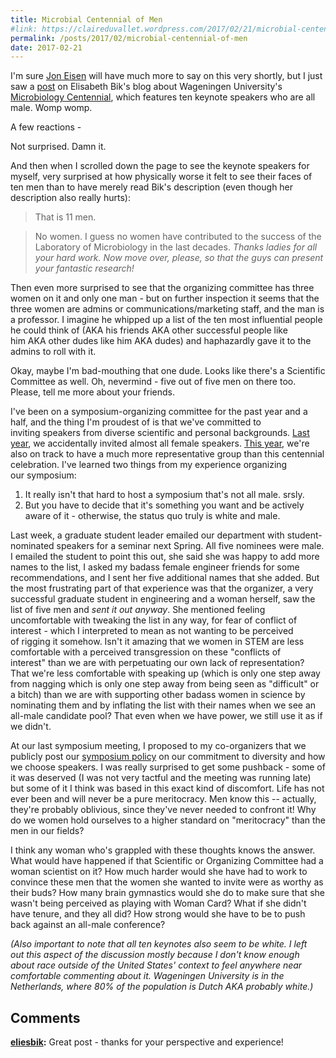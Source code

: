 ```yaml
---
title: Microbial Centennial of Men
#link: https://claireduvallet.wordpress.com/2017/02/21/microbial-centennial-of-men/
permalink: /posts/2017/02/microbial-centennial-of-men
date: 2017-02-21
---
```



I'm sure [Jon Eisen](https://phylogenomics.blogspot.com/2016/10/the-white-mens-microbiome-congress.html) will have much more to say on this very shortly, but I just saw a [post](https://microbiomedigest.com/2017/02/20/wageningen-microbiology-centennial-a-very-male-celebration/) on Elisabeth Bik's blog about Wageningen University's [Microbiology Centennial](http://www.wur.nl/nl/activiteit/Microbiology-Centennial.htm), which features ten keynote speakers who are all male. Womp womp.

A few reactions -

Not surprised. Damn it.  

And then when I scrolled down the page to see the keynote speakers for myself, very surprised at how physically worse it felt to see their faces of ten men than to have merely read Bik's description (even though her description also really hurts):

> That is 11 men.

> No women. I guess no women have contributed to the success of the Laboratory of Microbiology in the last decades. _Thanks ladies for all your hard work. Now move over, please, so that the guys can present your fantastic research!_

Then even more surprised to see that the organizing committee has three women on it and only one man - but on further inspection it seems that the three women are admins or communications/marketing staff, and the man is a professor. I imagine he whipped up a list of the ten most influential people he could think of (AKA his friends AKA other successful people like him AKA other dudes like him AKA dudes) and haphazardly gave it to the admins to roll with it.

Okay, maybe I'm bad-mouthing that one dude. Looks like there's a Scientific Committee as well. Oh, nevermind - five out of five men on there too. Please, tell me more about your friends.

I've been on a symposium-organizing committee for the past year and a half, and the thing I'm proudest of is that we've committed to inviting speakers from diverse scientific and personal backgrounds. [Last year](https://microbiome2016.wordpress.com/), we accidentally invited almost all female speakers. [This year](https://microbiome2017.wordpress.com/), we're also on track to have a much more representative group than this centennial celebration. I've learned two things from my experience organizing our symposium:

  1. It really isn't that hard to host a symposium that's not all male. srsly.
  2. But you have to decide that it's something you want and be actively aware of it - otherwise, the status quo truly is white and male.

Last week, a graduate student leader emailed our department with student-nominated speakers for a seminar next Spring. All five nominees were male. I emailed the student to point this out, she said she was happy to add more names to the list, I asked my badass female engineer friends for some recommendations, and I sent her five additional names that she added. But the most frustrating part of that experience was that the organizer, a very successful graduate student in engineering and a woman herself, saw the list of five men and _sent it out anyway_. She mentioned feeling uncomfortable with tweaking the list in any way, for fear of conflict of interest - which I interpreted to mean as not wanting to be perceived of rigging it somehow. Isn't it amazing that we women in STEM are less comfortable with a perceived transgression on these "conflicts of interest" than we are with perpetuating our own lack of representation? That we're less comfortable with speaking up (which is only one step away from nagging which is only one step away from being seen as "difficult" or a bitch) than we are with supporting other badass women in science by nominating them and by inflating the list with their names when we see an all-male candidate pool? That even when we have power, we still use it as if we didn't.

At our last symposium meeting, I proposed to my co-organizers that we publicly post our [symposium policy](https://microbiome2017.wordpress.com/symposium-policy/) on our commitment to diversity and how we choose speakers. I was really surprised to get some pushback - some of it was deserved (I was not very tactful and the meeting was running late) but some of it I think was based in this exact kind of discomfort. Life has not ever been and will never be a pure meritocracy. Men know this -- actually, they're probably oblivious, since they've never needed to confront it! Why do we women hold ourselves to a higher standard on "meritocracy" than the men in our fields?

I think any woman who's grappled with these thoughts knows the answer. What would have happened if that Scientific or Organizing Committee had a woman scientist on it? How much harder would she have had to work to convince these men that the women she wanted to invite were as worthy as their buds? How many brain gymnastics would she do to make sure that she wasn't being perceived as playing with Woman Card? What if she didn't have tenure, and they all did? How strong would she have to be to push back against an all-male conference?

_(Also important to note that all ten keynotes also seem to be white. I left out this aspect of the discussion mostly because I don't know enough about race outside of the United States' context to feel anywhere near comfortable commenting about it. Wageningen University is in the Netherlands, where 80% of the population is Dutch AKA probably white.)_

## Comments

**[eliesbik](#6 "2017-02-21 05:55:25"):** Great post - thanks for your perspective and experience!
